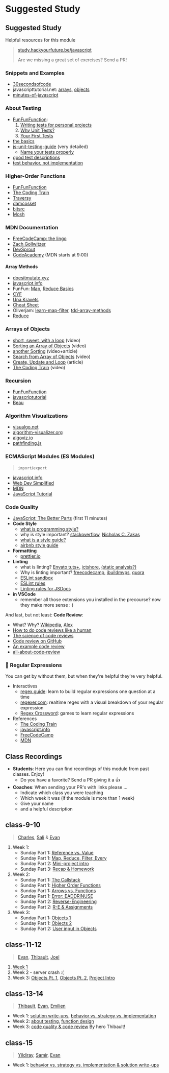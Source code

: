# Suggested Study

## Suggested Study

Helpful resources for this module

> [study.hackyourfuture.be/javascript](https://study.hackyourfuture.be/javascript)
>
> Are we missing a great set of exercises? Send a PR!

### Snippets and Examples

* [30secondsofcode](https://www.30secondsofcode.org/js)
* javascripttutorial.net: [arrays](https://www.javascripttutorial.net/array/), [objects](https://www.javascripttutorial.net/object/)
* [minutes-of-javascript](https://github.com/olivierloverde/minutes-of-javascript)

### About Testing

* [FunFunFunction](https://www.youtube.com/watch?v=Eu35xM76kKY&list=PL0zVEGEvSaeF_zoW9o66wa_UCNE3a7BEr):
  1. [Writing tests for personal projects](https://www.youtube.com/watch?v=ib2Pt9_zciA)
  2. [Why Unit Tests?](https://www.youtube.com/watch?v=Eu35xM76kKY)
  3. [Your First Tests](https://www.youtube.com/watch?v=XsFQEUP1MxI)
* [the basics](https://javascript.plainenglish.io/javascript-unit-test-best-practices-basics-d411dc1968c)
* [js-unit-testing-guide](https://github.com/mawrkus/js-unit-testing-guide) \(very detailed\)
  * [Name your tests properly](https://github.com/mawrkus/js-unit-testing-guide#name-your-tests-properly)
* [good test descriptions](https://softwareengineering.stackexchange.com/questions/362515/how-to-write-good-javascript-unit-test-descriptions)
* [test behavior, not implementation](https://javascript.plainenglish.io/javascript-unit-test-best-practices-testing-behavior-4d1fd46ae03d)

### Higher-Order Functions

* [FunFunFunction](https://medium.com/humans-create-software/a-dirt-simple-introduction-to-higher-order-functions-in-javascript-b33bf9e19056)
* [The Coding Train](https://www.youtube.com/watch?v=H4awPsyugS0)
* [Traversy](https://www.youtube.com/watch?v=rRgD1yVwIvE)
* [damcosset](https://dev.to/damcosset/higher-order-functions-in-javascript-4j8b)
* [bitsrc](https://blog.bitsrc.io/understanding-higher-order-functions-in-javascript-75461803bad)
* [Mosh](https://programmingwithmosh.com/javascript/what-are-higher-order-functions-in-javascript/)

### MDN Documentation

* [FreeCodeCamp: the lingo](https://www.youtube.com/watch?v=NFaZKFTycmc)
* [Zach Gollwitzer](https://www.youtube.com/watch?v=O3iR-CIufKM)
* [DevSprout](https://www.youtube.com/watch?v=FSe_phZ2wmg)
* [CodeAcademy](https://www.youtube.com/watch?v=s1PLS3SQHQ0) \(MDN starts at 9:00\)

#### Array Methods

* [doesitmutate.xyz](https://doesitmutate.xyz/)
* [javascript.info](https://javascript.info/array-methods)
* FunFun: [Map](https://www.youtube.com/watch?v=bCqtb-Z5YGQ&list=PL0zVEGEvSaeEd9hlmCXrk5yUyqUag-n84&index=2), [Reduce Basics](https://www.youtube.com/watch?v=Wl98eZpkp-c&list=PL0zVEGEvSaeEd9hlmCXrk5yUyqUag-n84&index=3)
* [CYF](https://codeyourfuture.github.io/syllabus-london/js-core-3/array-methods.html)
* [Una Kravets](https://css-tricks.com/an-illustrated-and-musical-guide-to-map-reduce-and-filter-array-methods/)
* [Cheat Sheet](https://jrsinclair.com/javascript-array-methods-cheat-sheet)
* Oliverjam: [learn-map-filter](https://github.com/oliverjam/learn-map-filter), [tdd-array-methods](https://github.com/oliverjam/tdd-array-methods)
* [Reduce](https://github.com/remarcmij/arr-reduce)

### Arrays of Objects

* [short, sweet, with a loop](https://www.youtube.com/watch?v=ivNWS9s7vhA) \(video\)
* [Sorting an Array of Objects](https://www.youtube.com/watch?v=0d76_2sksWY) \(video\)
* [another Sorting](https://flaviocopes.com/how-to-sort-array-of-objects-by-property-javascript/) \(video+article\)
* [Search from Array of Objects](https://www.youtube.com/watch?v=US63Q6AL0GI) \(video\)
* [Create, Update and Loop](https://www.freecodecamp.org/news/javascript-array-of-objects-tutorial-how-to-create-update-and-loop-through-objects-using-js-array-methods/) \(article\)
* [The Coding Train](https://www.youtube.com/watch?v=fBqaA7zRO58) \(video\)

### Recursion

* [FunFunFunction](https://www.youtube.com/watch?v=k7-N8R0-KY4&list=PL0zVEGEvSaeEd9hlmCXrk5yUyqUag-n84&index=7)
* [javascriptutorial](https://www.javascripttutorial.net/javascript-recursive-function/)
* [Beau](https://www.youtube.com/watch?v=vPEJSJMg4jY)

### Algorithm Visualizations

* [visualgo.net](https://visualgo.net/en)
* [algorithm-visualizer.org](https://algorithm-visualizer.org/)
* [algoviz.io](https://algoviz.io/#/)
* [pathfinding.js](https://qiao.github.io/PathFinding.js/visual/)

### ECMAScript Modules \(ES Modules\)

> `import`/`export`

* [javascript.info](https://javascript.info/modules-intro)
* [Web Dev Simplified](https://www.youtube.com/watch?v=cRHQNNcYf6s)
* [MDN](https://developer.mozilla.org/en-US/docs/Web/JavaScript/Guide/Modules)
* [JavaScript Tutorial](https://www.javascripttutorial.net/es6/es6-modules/)

### Code Quality

* [JavaScript: The Better Parts](https://www.youtube.com/watch?v=_EF-FO63MXs) \(first 11 minutes\)
* **Code Style**
  * [what is programming style?](https://en.wikipedia.org/wiki/Programming_style)
  * why is style important? [stackoverflow](https://stackoverflow.com/questions/127916/is-programming-style-important-how-important), [Nicholas C. Zakas](https://www.smashingmagazine.com/2012/10/why-coding-style-matters/)
  * [what is a style guide?](https://www.youtube.com/watch?v=UQd-50Pew94)
  * [airbnb style guide](https://github.com/airbnb/javascript)
* **Formatting**
  * [prettier.io](https://prettier.io/)
* **Linting**
  * what is linting? [Envato tuts+](https://www.youtube.com/watch?v=rrzC1RbMLiQ), [ictshore](https://www.ictshore.com/javascript/what-is-javascript-linting/), [\(static analysis?\)](https://deepsource.io/blog/static-analysis-javascript/)
  * Why is linting important? [freecodecamp](https://www.freecodecamp.org/news/what-is-linting-and-how-can-it-save-you-time/), [ibuildmvps](https://ibuildmvps.com/blog/the-importance-of-linting/), [quora](https://www.quora.com/What-is-the-purpose-of-a-code-style-linting-tool?share=1)
  * [ESLint sandbox](https://eslint.org/demo/)
  * [ESLint rules](https://eslint.org/docs/rules/)
  * [Linting rules for JSDocs](https://github.com/Extersky/eslint-plugin-jsdoc#eslint-plugin-jsdoc-rules)
* **in VSCode**
  * remember all those extensions you installed in the precourse? now they make more sense : \)

And last, but not least: **Code Review**:

* What? Why? [Wikipedia](https://en.wikipedia.org/wiki/Code_review), [Alex](https://dzone.com/articles/what-is-code-review-and-why-do-you-need-it)
* [How to do code reviews like a human](https://www.youtube.com/watch?v=0t4_MfHgb_A)
* [The science of code reviews](https://www.youtube.com/watch?v=EyL7mqwpZhk)
* [Code review on GitHub](https://www.youtube.com/watch?v=HW0RPaJqm4g)
* [An example code review](https://www.youtube.com/watch?v=cix7wQSsN7U)
* [all-about-code-review](https://github.com/mgreiler/all-about-code-review)

### 🐥 Regular Expressions

You can get by without them, but when they're helpful they're very helpful.

* Interactives
  * [regex.guide](https://regex.guide/): learn to build regular expressions one question at a time
  * [regexer.com](https://regexr.com/): realtime regex with a visual breakdown of your regular expression
  * [Regex Crossword](https://regexcrossword.com/): games to learn regular expressions
* References
  * [The Coding Train](https://shiffman.net/a2z/regex/)
  * [javascript.info](https://javascript.info/regular-expressions)
  * [FreeCodeCamp](https://www.youtube.com/watch?v=909NfO1St0A)
  * [MDN](https://developer.mozilla.org/en-US/docs/Web/JavaScript/Guide/Regular_Expressions)

## Class Recordings

* **Students**: Here you can find recordings of this module from past classes. Enjoy!
  * Do you have a favorite? Send a PR giving it a :+1:
* **Coaches**: When sending your PR's with links please ...
  * Indicate which class you were teaching
  * Which week it was \(if the module is more than 1 week\)
  * Give your name
  * and a helpful description

## class-9-10

> [Charles](https://github.com/cpauwels), [Sali](https://github.com/Sali-Almurshidi) & [Evan](https://github.com/)

1. Week 1:
   * Sunday Part 1: [Reference vs. Value](https://vimeo.com/435470622)
   * Sunday Part 1: [Map, Reduce, Filter, Every](https://vimeo.com/435470848)
   * Sunday Part 2: [Mini-project intro](https://vimeo.com/435471018)
   * Sunday Part 3: [Recap & Homework](https://vimeo.com/435485572)
2. Week 2:
   * Sunday Part 1: [The Callstack](https://vimeo.com/437861452)
   * Sunday Part 1: [Higher Order Functions](https://vimeo.com/437861558)
   * Sunday Part 1: [Arrows vs. Functions](https://vimeo.com/437861744)
   * Sunday Part 1: [Error: EADDRINUSE](https://vimeo.com/437862520)
   * Sunday Part 2: [Reverse-Engineering](https://vimeo.com/437861934)
   * Sunday Part 2: [R-E & Assignments](https://vimeo.com/437862407)
3. Week 3:
   * Sunday Part 1: [Objects 1](https://vimeo.com/440023525)
   * Sunday Part 1: [Objects 2](https://vimeo.com/440023799)
   * Sunday Part 2: [User input in Objects](https://vimeo.com/440024065)

## class-11-12

> [Evan](https://github.com/colevandersWands), [Thibault](https://github.com/ThibaultLesuisse), [Joel](https://github.com/JoeCamacho)

1. [Week 1](https://meet.openknowledge.be/playback/presentation/2.0/playback.html?meetingId=48966e92bc14f80c53d450f9e59dc77e812b2f8b-1605437686426)
2. Week 2 - server crash :\(
3. Week 3: [Objects Pt. 1](https://meet.openknowledge.be/playback/presentation/2.0/playback.html?meetingId=48966e92bc14f80c53d450f9e59dc77e812b2f8b-1606646910775), [Objects Pt. 2](https://vimeo.com/485101057), [Project Intro](https://vimeo.com/485101478)

## class-13-14

> [Thibault](https://github.com/ThibaultLesuisse), [Evan](https://github.com/colevandersWands), [Emilien](https://github.com/EmilienD)

* Week 1: [solution write-ups](https://vimeo.com/545439077), [behavior vs. strategy vs. implementation](https://vimeo.com/545440098)
* Week 2: [about testing](https://vimeo.com/547835625), [function design](https://vimeo.com/547835556/)
* Week 3: [code quality & code review](https://vimeo.com/551501941) By hero Thibault!

## class-15

> [Yildiray](https://github.com/yildiraykoyuncu), [Samir](https://github.com/samirm00), [Evan](https://github.com/colevanderswands)

* Week 1: [behavior vs. strategy vs. implementation & solution write-ups](https://vimeo.com/571143720)

